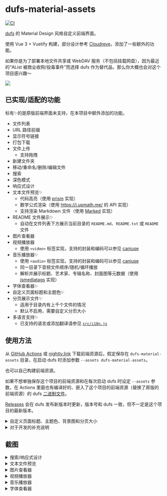 # dufs-material-assets

[![CI](https://github.com/TransparentLC/dufs-material-assets/actions/workflows/ci.yml/badge.svg)](https://github.com/TransparentLC/dufs-material-assets/actions/workflows/ci.yml)

[dufs](https://github.com/sigoden/dufs) 的 Material Design 风格自定义前端界面。

使用 Vue 3 + Vuetify 构建，部分设计参考 [Cloudreve](https://github.com/cloudreve/Cloudreve)，添加了一些额外的功能。

如果你是为了部署本地文件共享或 WebDAV 服务（不包括挂载网盘），因为最近的“AList 被商业收购/投毒事件”而选择 dufs 作为替代品，那么你大概也会对这个项目感兴趣～

<picture>
    <source media="(prefers-color-scheme:dark)" srcset="https://github.com/TransparentLC/dufs-material-assets/assets/47057319/f8488128-ad2b-4f3d-950e-10c2a11ac390">
    <img src="https://github.com/TransparentLC/dufs-material-assets/assets/47057319/094fa2be-afeb-4010-9bec-d014b888b97b">
</picture>

## 已实现/适配的功能

标有✨的是原版前端界面未支持，在本项目中额外添加的功能。

* 文件列表
* URL 路径前缀
* 显示符号链接
* 打包下载
* 文件上传
    * 支持拖拽
* 新建文件夹
* 移动/重命名/删除/编辑文件
* 搜索
* 深色模式
* 响应式设计
* 文本文件预览✨
    * 代码高亮（使用 [prism](https://prismjs.com) 实现）
    * 数学公式渲染（使用 https://i.upmath.me/ 的 API 实现）
    * 支持渲染 Markdown 文件（使用 [Marked](https://marked.js.org/) 实现）
* README 文件展示✨
    * 自动在文件列表下方展示当前目录的 `README.md`、`README.txt` 或 `README` 文件
* 图片查看器
* 视频播放器
    * 使用 `<video>` 标签实现，支持的封装和编码可以参见 [caniuse](https://caniuse.com/?search=video%20format)
* 音乐播放器✨
    * 使用 `<audio>` 标签实现，支持的封装和编码可以参见 [caniuse](https://caniuse.com/?search=audio%20format)
    * 同一目录下音频文件顺序/随机/循环播放
    * 解析并展示标题、艺术家、专辑名称、封面图等元数据（使用 [jsmediatags](https://www.npmjs.com/package/jsmediatags) 实现）
* 字体查看器✨
* 自定义页面标题和主题色✨
* 分页展示文件✨
    * 适用于目录内有上千个文件的情况
    * 默认不启用，需要自定义分页大小
* 多语言支持✨
    * 已支持的语言或添加翻译请参见 [`src/i18n.js`](https://github.com/TransparentLC/dufs-material-assets/blob/master/src/i18n.js)

## 使用方法

从 [GitHub Actions](https://github.com/TransparentLC/dufs-material-assets/actions) 或 [nightly.link](https://nightly.link/TransparentLC/dufs-material-assets/workflows/ci/master) 下载前端资源后，假定保存在 `dufs-material-assets` 目录，在启动 dufs 时添加参数 `--assets dufs-material-assets`。

也可以自己构建前端资源。

如果不想单独保存这个项目的前端资源和在每次启动 dufs 时设定 `--assets` 参数，在 Actions 里面也有编译好的、嵌入了这个项目的前端资源（替换了原版的前端资源）的 dufs [二进制文件](https://github.com/TransparentLC/dufs-material-assets/actions/workflows/build-embed.yml)。

[Releases](https://github.com/TransparentLC/dufs-material-assets/releases) 会在 dufs 发布新版本时更新，版本号和 dufs 一致，但不一定是这个项目的最新版本。

<details>

<summary>自定义页面标题、主题色、背景图和分页大小</summary>

按照以下指引修改 `index.html` 的 `<script>` 部分，所有项目都是可选的：

```js
window.__DUFS_MATERIAL_CONFIG__ = {
    // 网页标题
    document: 'Index of ${path} - Custom title',
    // 左上角显示的标题和 LOGO
    page: {
        title: 'Custom title',
        logo: {
            light: 'https://example.com/logo-light.png',
            dark: 'https://example.com/logo-dark.png',
        },
        // 也可以在浅色和深色主题下使用同一个 LOGO
        // logo: 'https://example.com/logo.png',
    },
    // 背景图片
    background: {
        light: 'https://example.com/background-light.webp',
        dark: 'https://example.com/background-dark.webp',
    },
    // 也可以在浅色和深色主题下使用同一张背景图片
    // background: 'https://example.com/background.webp',
    // 浅色和深色主题
    // 参见 https://vuetifyjs.com/zh-Hans/features/theme/ 的 colors 部分
    theme: {
        light: {
            primary: '#0288d1',
            secondary: '#00b0ff',
        },
        dark: {
            primary: '#026da7',
            secondary: '#008dcc',
        },
    },
    // 分页大小
    limit: 100,
};

// 由dufs填充的页面内容，不要修改
window.__INITIAL_DATA__ = __INDEX_DATA__;
window.__DUFS_PREFIX__ = "__ASSETS_PREFIX__";
```

</details>

<details>

<summary>对于开发的补充说明</summary>

```shell
pnpm run dev
pnpm run dufs-api
```

为了方便适配各个功能，`dufs-api` 固定了一些启动 dufs 的参数，与代码中仅在开发模式下会运行的部分对应。

由于 Vite 的 dev server 与 dufs 运行在不同的端口上，dufs 也无法在 HTML 代码的占位符处填充页面内容，开发模式下部分代码的运行效果与实际使用稍微存在一些差异（例如底部的版本号在开发模式下使用 `v0.0.0` 作为模拟；使用访问控制的情况下，实际使用时浏览器会弹出输入用户名和密码的对话框，而在开发模式中不会弹出，此时会使用项目中对于 HTTP 的 Digest 认证的模拟实现）。

</details>

## 截图

<details>

<summary>搜索/响应式设计</summary>

![](https://github.com/TransparentLC/dufs-material-assets/assets/47057319/bbf048b9-5be6-49fe-a9b1-22467575f5be)

</details>

<details>

<summary>文本文件预览</summary>

![](https://github.com/TransparentLC/dufs-material-assets/assets/47057319/5f094480-1e53-4d80-8a5a-56b2db95be23)

</details>

<details>

<summary>图片查看器</summary>

![](https://github.com/TransparentLC/dufs-material-assets/assets/47057319/17119400-d218-4a6d-85dd-3b9fa9e436e1)

</details>

<details>

<summary>视频播放器</summary>

![](https://github.com/TransparentLC/dufs-material-assets/assets/47057319/253dd093-de65-4ffc-8461-6139b23b47a7)

</details>

<details>

<summary>音乐播放器</summary>

![](https://github.com/TransparentLC/dufs-material-assets/assets/47057319/c7852e66-495c-4ec0-86e6-db8a6c316f20)

</details>

<details>

<summary>字体查看器</summary>

![](https://github.com/user-attachments/assets/cb1905f3-bb6d-40cd-ac27-7acbcfeffae9)

</details>
